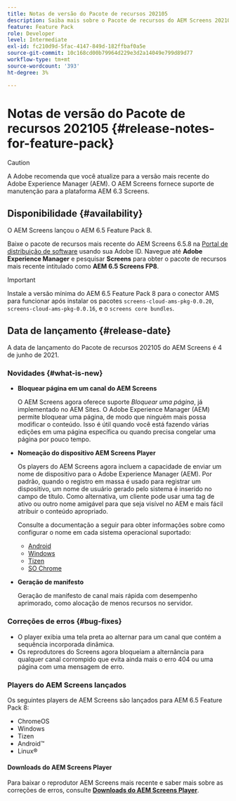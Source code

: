 ```yaml
---
title: Notas de versão do Pacote de recursos 202105
description: Saiba mais sobre o Pacote de recursos do AEM Screens 202105, lançado em 4 de junho de 2021.
feature: Feature Pack
role: Developer
level: Intermediate
exl-id: fc210d9d-5fac-4147-849d-182ffbaf0a5e
source-git-commit: 10c168cd00b79964d229e3d2a14049e799d89d77
workflow-type: tm+mt
source-wordcount: '393'
ht-degree: 3%

---
```


# Notas de versão do Pacote de recursos 202105 {#release-notes-for-feature-pack}

>[!CAUTION]
>A Adobe recomenda que você atualize para a versão mais recente do Adobe Experience Manager (AEM). O AEM Screens fornece suporte de manutenção para a plataforma AEM 6.3 Screens.

## Disponibilidade {#availability}

O AEM Screens lançou o AEM 6.5 Feature Pack 8.

Baixe o pacote de recursos mais recente do AEM Screens 6.5.8 na [Portal de distribuição de software](https://experience.adobe.com/#/downloads/content/software-distribution/br/aem.html) usando sua Adobe ID. Navegue até **Adobe Experience Manager** e pesquisar **Screens** para obter o pacote de recursos mais recente intitulado como **AEM 6.5 Screens FP8**.

>[!IMPORTANT]
>Instale a versão mínima do AEM 6.5 Feature Pack 8 para o conector AMS para funcionar após instalar os pacotes `screens-cloud-ams-pkg-0.0.20`, `screens-cloud-ams-pkg-0.0.16`, e o `screens core bundles`.

## Data de lançamento {#release-date}

A data de lançamento do Pacote de recursos 202105 do AEM Screens é 4 de junho de 2021.

### Novidades {#what-is-new}

* **Bloquear página em um canal do AEM Screens**

  O AEM Screens agora oferece suporte *Bloquear uma página*, já implementado no AEM Sites. O Adobe Experience Manager (AEM) permite bloquear uma página, de modo que ninguém mais possa modificar o conteúdo. Isso é útil quando você está fazendo várias edições em uma página específica ou quando precisa congelar uma página por pouco tempo.

* **Nomeação do dispositivo AEM Screens Player**

  Os players do AEM Screens agora incluem a capacidade de enviar um nome de dispositivo para o Adobe Experience Manager (AEM).
Por padrão, quando o registro em massa é usado para registrar um dispositivo, um nome de usuário gerado pelo sistema é inserido no campo de título. Como alternativa, um cliente pode usar uma tag de ativo ou outro nome amigável para que seja visível no AEM e mais fácil atribuir o conteúdo apropriado.

  Consulte a documentação a seguir para obter informações sobre como configurar o nome em cada sistema operacional suportado:

   * [Android](/help/user-guide/implementing-android-player.md#name-android)
   * [Windows](/help/user-guide/implementing-windows-player.md#name-windows)
   * [Tizen](/help/user-guide/tizen-player.md#name-tizen)
   * [SO Chrome](/help/user-guide/implementing-chrome-os-player.md#name-chrome)

* **Geração de manifesto**

  Geração de manifesto de canal mais rápida com desempenho aprimorado, como alocação de menos recursos no servidor.

### Correções de erros {#bug-fixes}

* O player exibia uma tela preta ao alternar para um canal que contém a sequência incorporada dinâmica.
* Os reprodutores do Screens agora bloqueiam a alternância para qualquer canal corrompido que evita ainda mais o erro 404 ou uma página com uma mensagem de erro.

### Players do AEM Screens lançados

Os seguintes players de AEM Screens são lançados para AEM 6.5 Feature Pack 8:

* ChromeOS
* Windows
* Tizen
* Android™
* Linux®

#### Downloads do AEM Screens Player

Para baixar o reprodutor AEM Screens mais recente e saber mais sobre as correções de erros, consulte **[Downloads do AEM Screens Player](https://download.macromedia.com/screens/index.html)**.
